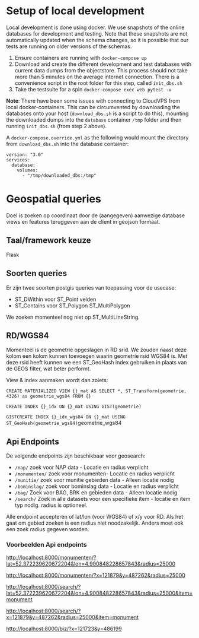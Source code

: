# Setup of local development

Local development is done using docker. We use snapshots of the online databases for development and testing.
Note that these snapshots are not automatically updated when the schema changes, so it is possible that our
tests are running on older versions of the schemas.

1) Ensure containers are running with `docker-compose up`
2) Download and create the different development and test databases with current data dumps from the objectstore.
This process should not take more than 5 minutes on the average internet connection. There is a convenience script
in the root folder for this step, called `init_dbs.sh`
3) Take the testsuite for a spin `docker-compose exec web pytest -v`

**Note**: There have been some issues with connecting to CloudVPS from local docker-containers. This can be circumvented
by downloading the databases onto your host (`download_dbs.sh` is a script to do this), mounting the downloaded dumps into
the `database` container `/tmp` folder and then running `init_dbs.sh` (from step 2 above).

A `docker-compose.override.yml` as the following would mount the directory from `download_dbs.sh` into the database container:

```
version: "3.0"
services:
  database:
    volumes:
      - "/tmp/downloaded_dbs:/tmp"
```

# Geospatial queries

Doel is zoeken op coordinaat door de (aangegeven) aanwezige database
views en features teruggeven aan de client in geojson formaat.

## Taal/framework keuze

Flask

## Soorten queries
Er zijn twee soorten postgis queries van toepassing voor de usecase:

* ST_DWithin voor ST_Point velden
* ST_Contains voor ST_Polygon ST_MultiPolygon

We zoeken momenteel nog niet op ST_MultiLineString.

## RD/WGS84
Momenteel is de geometrie opgeslagen in RD srid. We zouden naast deze
kolom een kolom kunnen toevoegen waarin geometrie rsid WGS84 is. Met
deze rsid heeft kunnen we een ST_GeoHash index gebruiken in plaats van
de GEOS filter, wat beter performt.

View & index aanmaken wordt dan zoiets:

`CREATE MATERIALIZED VIEW {}_mat AS SELECT *, ST_Transform(geometrie,
4326) as geometrie_wgs84 FROM {}`

`CREATE INDEX {}_idx ON {}_mat USING GIST(geometrie)`

`GISTCREATE INDEX {}_idx_wgs84 ON {}_mat USING
ST_GeoHash(geometrie_wgs84)`geometrie_wgs84


## Api Endpoints

De volgende endpoints zijn beschikbaar voor geosearch:

- `/nap/` zoek voor NAP data - Locatie en radius verplicht
- `/monumenten/` zoek voor monumenten- Locatie en radius verplicht
- `/munitie/` zoek voor munitie gebieden data - Alleen locatie nodig
- `/bominslag/` zoek voor bominslag data - Locatie en radius verplicht
- `/bag/` Zoek voor BAG, BRK en gebieden data - Alleen locatie nodig
- `/search/` Zoek in alle datasets voor een specifieke item - locatie en item typ nodig. radius is optioneel.

Alle endpoint accepteren of lat/lon (voor WGS84) of x/y voor RD. Als het gaat om gebied zoeken is een radius niet noodzakelijk. Anders moet ook een zoek radius gegeven worden.

### Voorbeelden Api endpoints
<http://localhost:8000/monumenten/?lat=52.372239620672204&lon=4.900848228657843&radius=25000>

<http://localhost:8000/monumenten/?x=121879&y=487262&radius=25000>

<http://localhost:8000/search/?lat=52.372239620672204&lon=4.900848228657843&radius=25000&item=monument>

<http://localhost:8000/search/?x=121879&y=487262&radius=25000&item=monument>

<http://localhost:8000/biz/?x=121723&y=486199>

